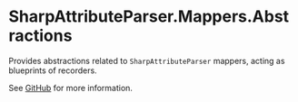 # SharpAttributeParser.Mappers.Abstractions

Provides abstractions related to `SharpAttributeParser` mappers, acting as blueprints of recorders.

See [GitHub](https://github.com/SharpAttributeParser/SharpAttributeParser.Mappers) for more information.